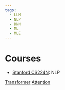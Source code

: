 ```yaml
---
tags:
  - LLM
  - NLP
  - DNN
  - ML
  - MLE
---
```

# Courses
- [Stanford CS224N](https://www.youtube.com/playlist?list=PLoROMvodv4rOSH4v6133s9LFPRHjEmbmJ): NLP

[Transformer](Transformer.md)
[Attention](Attention.md)
